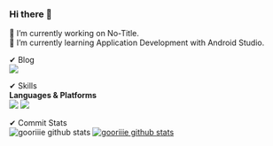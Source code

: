 ### Hi there 👋

<!--
**gooriiie/gooriiie** is a ✨ _special_ ✨ repository because its `README.md` (this file) appears on your GitHub profile.

Here are some ideas to get you started:

- 👯 I’m looking to collaborate on ...
- 🤔 I’m looking for help with ...
- 💬 Ask me about ...
- 📫 How to reach me: ...
- 😄 Pronouns: ...
- ⚡ Fun fact: ...
--> 

🔭 I’m currently working on No-Title.  
🌱 I’m currently learning Application Development with Android Studio.  
  
✔ Blog  
<a href="https://gooriiie.github.io/" target="_blank"><img src="https://img.shields.io/badge/[Hooni Coding]-[222222]?style=flat-square&logo=[GitHub Pages]&logoColor=white"/></a>  
  
✔ Skills  
**Languages & Platforms**  
<img src="https://img.shields.io/badge/Android-3DDC84?style=flat-square&logo=Android&logoColor=white"/>
<img src="https://img.shields.io/badge/Spring Boot-6DB33F?style=flat-square&logo=Spring Boot&logoColor=white"/>
  
✔ Commit Stats  
![gooriiie github stats](https://github-readme-stats.vercel.app/api?username=gooriiie&show_icons=true)
[![gooriiie github stats](https://github-readme-stats.vercel.app/api/top-langs/?username=gooriiie&show_icons=true&hide_border=true&title_color=004386&icon_color=004386&layout=compact)](https://github.com/gooriiie)  
